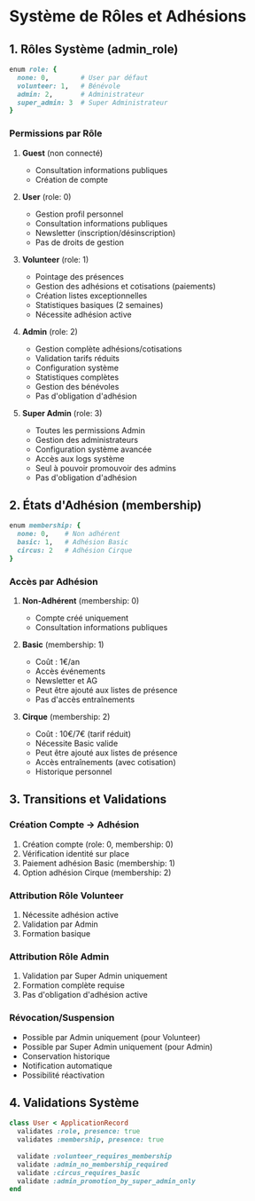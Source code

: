 # Système de Rôles et Adhésions

## 1. Rôles Système (admin_role)
```ruby
enum role: {
  none: 0,        # User par défaut
  volunteer: 1,   # Bénévole
  admin: 2,       # Administrateur
  super_admin: 3  # Super Administrateur
}
```

### Permissions par Rôle
1. **Guest** (non connecté)
   - Consultation informations publiques
   - Création de compte

2. **User** (role: 0)
   - Gestion profil personnel
   - Consultation informations publiques
   - Newsletter (inscription/désinscription)
   - Pas de droits de gestion

3. **Volunteer** (role: 1)
   - Pointage des présences
   - Gestion des adhésions et cotisations (paiements)
   - Création listes exceptionnelles
   - Statistiques basiques (2 semaines)
   - Nécessite adhésion active

4. **Admin** (role: 2)
   - Gestion complète adhésions/cotisations
   - Validation tarifs réduits
   - Configuration système
   - Statistiques complètes
   - Gestion des bénévoles
   - Pas d'obligation d'adhésion

5. **Super Admin** (role: 3)
   - Toutes les permissions Admin
   - Gestion des administrateurs
   - Configuration système avancée
   - Accès aux logs système
   - Seul à pouvoir promouvoir des admins
   - Pas d'obligation d'adhésion

## 2. États d'Adhésion (membership)
```ruby
enum membership: {
  none: 0,    # Non adhérent
  basic: 1,   # Adhésion Basic
  circus: 2   # Adhésion Cirque
}
```

### Accès par Adhésion
1. **Non-Adhérent** (membership: 0)
   - Compte créé uniquement
   - Consultation informations publiques

2. **Basic** (membership: 1)
   - Coût : 1€/an
   - Accès événements
   - Newsletter et AG
   - Peut être ajouté aux listes de présence
   - Pas d'accès entraînements

3. **Cirque** (membership: 2)
   - Coût : 10€/7€ (tarif réduit)
   - Nécessite Basic valide
   - Peut être ajouté aux listes de présence
   - Accès entraînements (avec cotisation)
   - Historique personnel

## 3. Transitions et Validations

### Création Compte → Adhésion
1. Création compte (role: 0, membership: 0)
2. Vérification identité sur place
3. Paiement adhésion Basic (membership: 1)
4. Option adhésion Cirque (membership: 2)

### Attribution Rôle Volunteer
1. Nécessite adhésion active
2. Validation par Admin
3. Formation basique

### Attribution Rôle Admin
1. Validation par Super Admin uniquement
2. Formation complète requise
3. Pas d'obligation d'adhésion active

### Révocation/Suspension
- Possible par Admin uniquement (pour Volunteer)
- Possible par Super Admin uniquement (pour Admin)
- Conservation historique
- Notification automatique
- Possibilité réactivation

## 4. Validations Système
```ruby
class User < ApplicationRecord
  validates :role, presence: true
  validates :membership, presence: true
  
  validate :volunteer_requires_membership
  validate :admin_no_membership_required
  validate :circus_requires_basic
  validate :admin_promotion_by_super_admin_only
end
```